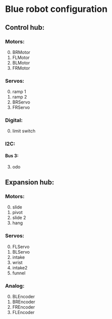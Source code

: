 # Blue robot configuration

## Control hub:

### Motors:
0. BRMotor
1. FLMotor
2. BLMotor
3. FRMotor

### Servos:
0. ramp 1
1. ramp 2
4. BRServo
5. FRServo

### Digital:
0. limit switch

### I2C:
#### Bus 3:
3. odo


## Expansion hub:

### Motors:
0. slide
1. pivot
2. slide 2
3. hang

### Servos:
0. FLServo
1. BLServo
2. intake
3. wrist
4. intake2
5. funnel

### Analog:
0. BLEncoder
1. BREncoder
2. FREncoder
3. FLEncoder
